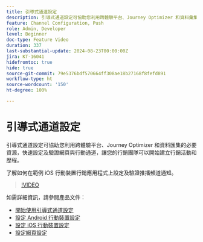 ```yaml
---
title: 引導式通道設定
description: 引導式通道設定可協助您利用跨體驗平台、Journey Optimizer 和資料彙集的必要資源，快速設定及驗證網頁與行動通道，讓您的行銷團隊可以開始建立行銷活動和歷程。 了解如何在範例 iOS 行動裝置行銷應用程式上設定及驗證推播頻道通知。
feature: Channel Configuration, Push
role: Admin, Developer
level: Beginner
doc-type: Feature Video
duration: 337
last-substantial-update: 2024-08-23T00:00:00Z
jira: KT-16041
hidefromtoc: true
hide: true
source-git-commit: 79e5376bdf570664ff308ae18b27168f8fefd891
workflow-type: ht
source-wordcount: '150'
ht-degree: 100%

---
```



# 引導式通道設定

引導式通道設定可協助您利用跨體驗平台、Journey Optimizer 和資料匯集的必要資源，快速設定及驗證網頁與行動通道，讓您的行銷團隊可以開始建立行銷活動和歷程。

了解如何在範例 iOS 行動裝置行銷應用程式上設定及驗證推播頻道通知。

>[!VIDEO](https://video.tv.adobe.com/v/3433053/?learn=on)

如需詳細資訊，請參閱產品文件：

* [開始使用引導式通道設定](https://experienceleague.adobe.com/zh-hant/docs/journey-optimizer/using/configuration/guided-setup/set-mobile-config)
* [設定 Android 行動裝置設定](https://experienceleague.adobe.com/zh-hant/docs/journey-optimizer/using/configuration/guided-setup/set-mobile-android)
* [設定 iOS 行動裝置設定](https://experienceleague.adobe.com/zh-hant/docs/journey-optimizer/using/configuration/guided-setup/set-mobile-ios)
* [設定網頁設定](https://experienceleague.adobe.com/zh-hant/docs/journey-optimizer/using/configuration/guided-setup/set-mobile-web)
